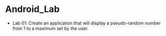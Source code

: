 # Android_Lab
- Lab 01: Create an application that will display a pseudo-random number from 1 to a maximum set by the user.
